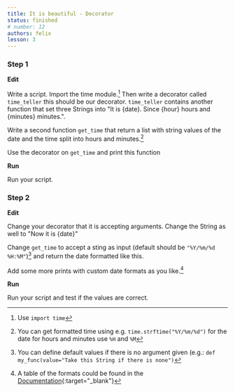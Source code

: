 ```yaml
---
title: It is beautiful - Decorator
status: finished
# number: 12
authors: felix
lesson: 3
---
```


### Step 1

__Edit__

Write a script. Import the time module.[^time]
Then write a decorator called `time_teller` this should be our decorator. `time_teller` contains another function that set three Strings into "It is {date}. Since {hour} hours and {minutes} minutes.".

[^time]:
    Use `import time`

Write a second function `get_time` that return a list with string values of the date and the time split into hours and minutes.[^usetime]

Use the decorator on `get_time` and print this function

[^usetime]:
    You can get formatted time using e.g. `time.strftime("%Y/%m/%d")` for the date for hours and minutes use `%H` and `%M`

__Run__

Run your script.

### Step 2

__Edit__

Change your decorator that it is accepting arguments. Change the String as well to "Now it is {date}"

Change `get_time` to accept a sting as input (default should be `"%Y/%m/%d %H:%M"`)[^default] and return the date formatted like this.

[^default]:
    You can define default values if there is no argument given (e.g.: `def my_func(value="Take this String if there is none")`

Add some more prints with custom date formats as you like.[^dateformats]

__Run__

Run your script and test if the values are correct.

[^dateformats]:
    A table of the formats could be found in the [Documentation](https://docs.python.org/3.4/library/time.html#module-time){:target="_blank"}
